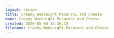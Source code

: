 ```yaml
---
layout: recipe
title: Creamy Weeknight Macaroni and Cheese
name: Creamy Weeknight Macaroni and Cheese
created: 2020-05-04 13:36:15
filename: Creamy-Weeknight-Macaroni-and-Cheese
---
```

